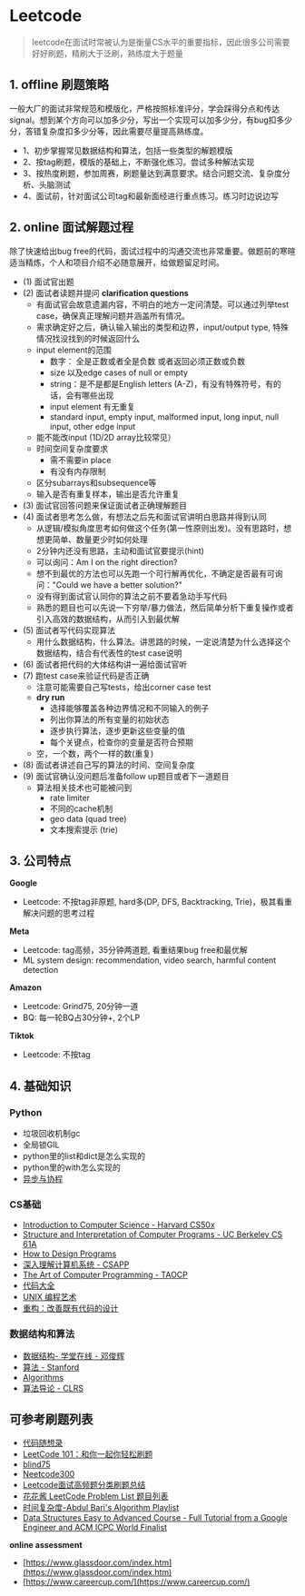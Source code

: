 # Leetcode
> leetcode在面试时常被认为是衡量CS水平的重要指标，因此很多公司需要好好刷题，精刷大于泛刷，熟练度大于题量


## 1. offline 刷题策略
一般大厂的面试非常规范和模版化，严格按照标准评分，学会踩得分点和传达signal。想到某个方向可以加多少分，写出一个实现可以加多少分，有bug扣多少分，答错复杂度扣多少分等，因此需要尽量提高熟练度。

- 1、初步掌握常见数据结构和算法，包括一些类型的解题模版
- 2、按tag刷题，模版的基础上，不断强化练习。尝试多种解法实现
- 3、按热度刷题，参加周赛，刷题量达到满意要求。结合问题交流、复杂度分析、头脑测试
- 4、面试前，针对面试公司tag和最新面经进行重点练习。练习时边说边写


## 2. online 面试解题过程
除了快速给出bug free的代码，面试过程中的沟通交流也非常重要。做题前的寒暄适当精炼，个人和项目介绍不必随意展开，给做题留足时间。

- (1) 面试官出题
- (2) 面试者读题并提问 **clarification questions**
  - 有面试官会故意遗漏内容，不明白的地方一定问清楚。可以通过列举test case，确保真正理解问题并涵盖所有情况。
  - 需求确定好之后，确认输入输出的类型和边界，input/output type, 特殊情况找没找到的时候返回什么
  - input element的范围
    - 数字： 全是正数或者全是负数 或者返回必须正数或负数
    - size 以及edge cases of null or empty
    - string：是不是都是English letters (A-Z)，有没有特殊符号，有的话，会有哪些出现
    - input element 有无重复
    - standard input, empty input, malformed input, long input, null input, other edge input
  - 能不能改input (1D/2D array比较常见）
  - 时间空间复杂度要求
    - 需不需要in place
    - 有没有内存限制
  - 区分subarrays和subsequence等
  - 输入是否有重复样本，输出是否允许重复
- (3) 面试官回答问题来保证面试者正确理解题目
- (4) 面试者思考怎么做，有想法之后先和面试官讲明白思路并得到认同
  - 从逻辑/模拟角度思考如何做这个任务(第一性原则出发)。没有思路时，想想更简单、数量更少时如何处理
  - 2分钟内还没有思路，主动和面试官要提示(hint)
  - 可以询问：Am I on the right direction?
  - 想不到最优的方法也可以先跑一个可行解再优化，不确定是否最有可询问："Could we have a better solution?"
  - 没有得到面试官认同你的算法之前不要着急动手写代码
  - 熟悉的题目也可以先说一下穷举/暴力做法，然后简单分析下重复操作或者引入高效的数据结构，从而引入到最优解
- (5) 面试者写代码实现算法
  - 用什么数据结构，什么算法。讲思路的时候，一定说清楚为什么选择这个数据结构，结合有代表性的test case说明
- (6) 面试者把代码的大体结构讲一遍给面试官听
- (7) 跑test case来验证代码是否正确
  - 注意可能需要自己写tests，给出corner case test
  - **dry run**
    - 选择能够覆盖各种边界情况和不同输入的例子
    - 列出你算法的所有变量的初始状态
    - 逐步执行算法，逐步更新这些变量的值
    - 每个关键点，检查你的变量是否符合预期
  - 空，一个数，两个一样的数(重复)
- (8) 面试者讲述自己写的算法的时间、空间复杂度
- (9) 面试官确认没问题后准备follow up题目或者下一道题目
  - 算法相关技术也可能被问到
    - rate limiter
    - 不同的cache机制
    - geo data (quad tree)
    - 文本搜索提示 (trie)


## 3. 公司特点

**Google**
- Leetcode: 不按tag非原题, hard多(DP, DFS, Backtracking, Trie)，极其看重解决问题的思考过程


**Meta**
- Leetcode: tag高频，35分钟两道题, 看重结果bug free和最优解
- ML system design: recommendation, video search, harmful content detection


**Amazon**
- Leetcode: Grind75, 20分钟一道
- BQ: 每一轮BQ占30分钟+, 2个LP


**Tiktok**
- Leetcode: 不按tag


## 4. 基础知识

### Python
- 垃圾回收机制gc
- 全局锁GIL
- python里的list和dict是怎么实现的
- python里的with怎么实现的
- [异步与协程](https://zhuanlan.zhihu.com/p/25228075)


### CS基础
- [Introduction to Computer Science - Harvard CS50x](https://cs50.harvard.edu/x/)
- [Structure and Interpretation of Computer Programs - UC Berkeley CS 61A](https://cs61a.org/)
- [How to Design Programs](https://book.douban.com/subject/30175977/)
- [深入理解计算机系统 - CSAPP](https://book.douban.com/subject/5333562/)
- [The Art of Computer Programming - TAOCP](https://www-cs-faculty.stanford.edu/~knuth/taocp.html)
- [代码大全](https://book.douban.com/subject/1477390/)
- [UNIX 编程艺术](https://book.douban.com/subject/11609943/)
- [重构：改善既有代码的设计](https://book.douban.com/subject/4262627/)


### 数据结构和算法
- [数据结构- 学堂在线 - 邓俊辉](https://next.xuetangx.com/course/THU08091000384/)
- [算法 - Stanford](https://www.coursera.org/specializations/algorithms)
- [Algorithms](https://book.douban.com/subject/1996256/)
- [算法导论 - CLRS](https://book.douban.com/subject/20432061/)


## 可参考刷题列表
- [代码随想录](https://programmercarl.com/)
- [LeetCode 101：和你一起你轻松刷题](https://github.com/changgyhub/leetcode_101/)
- [blind75](https://leetcode.com/list/xi4ci4ig/)
- [Neetcode300](https://neetcode.io/practice)
- [Leetcode面试高频题分类刷题总结](https://zhuanlan.zhihu.com/p/349940945)
- [花花酱 LeetCode Problem List 题目列表](https://zxi.mytechroad.com/blog/leetcode-problem-categories/)
- [时间复杂度-Abdul Bari's Algorithm Playlist](https://www.youtube.com/playlist?list=PLDN4rrl48XKpZkf03iYFl-O29szjTrs_O)
- [Data Structures Easy to Advanced Course - Full Tutorial from a Google Engineer and ACM ICPC World Finalist](https://www.youtube.com/playlist?list=PLDV1Zeh2NRsB6SWUrDFW2RmDotAfPbeHu)


**online assessment**
- [https://www.glassdoor.com/index.htm](https://www.glassdoor.com/index.htm)
- [https://www.careercup.com/](https://www.careercup.com/)
